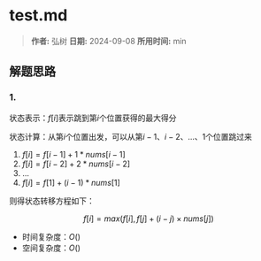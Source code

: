 # test.md

> **作者:** 弘树
> **日期:** 2024-09-08
> **所用时间:** min

## 解题思路
### 1.

状态表示：$f[i]$表示跳到第$i$个位置获得的最大得分

状态计算：从第$i$个位置出发，可以从第$i-1$、$i-2$、...、$1$个位置跳过来

1. $f[i] = f[i - 1] + 1 * nums[i - 1]$
2. $f[i] = f[i - 2] + 2 * nums[i - 2]$
3. ...
4. $f[i] = f[1] + (i - 1) * nums[1]$

则得状态转移方程如下：

$$
    f[i] = max(f[i], f[j] + (i - j) \times nums[j])
$$

- 时间复杂度：$O()$
- 空间复杂度：$O()$

```C++

```